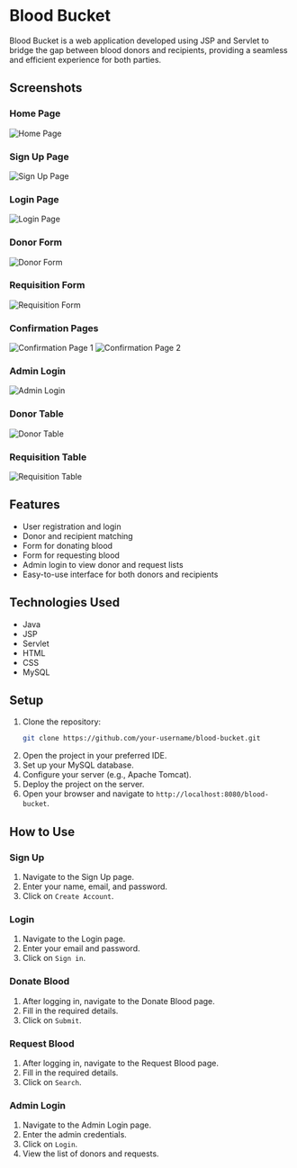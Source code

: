 # Blood Bucket

Blood Bucket is a web application developed using JSP and Servlet to bridge the gap between blood donors and recipients, providing a seamless and efficient experience for both parties.

## Screenshots

### Home Page
![Home Page](https://github.com/ghostgit26/Blood-Bucket/assets/138751641/47315db5-83a7-4785-96e0-2936e122e085)

### Sign Up Page
![Sign Up Page](https://github.com/ghostgit26/Blood-Bucket/assets/138751641/c062197d-84fe-4c38-8d60-7ffdf396b7f6)

### Login Page
![Login Page](https://github.com/ghostgit26/Blood-Bucket/assets/138751641/40438d6d-2d59-4c6b-8917-f35468e8e196)

### Donor Form
![Donor Form](https://github.com/ghostgit26/Blood-Bucket/assets/138751641/c8a13cf3-a9e7-4a09-b0ed-13dd6977f26a)

### Requisition Form
![Requisition Form](https://github.com/ghostgit26/Blood-Bucket/assets/138751641/86a14187-8622-4fac-8a81-f2812f6b1226)

### Confirmation Pages
![Confirmation Page 1](https://github.com/ghostgit26/Blood-Bucket/assets/138751641/f95b846d-887b-48bb-8220-e55ba0882b24)
![Confirmation Page 2](https://github.com/ghostgit26/Blood-Bucket/assets/138751641/124cbe40-82b0-4749-94d9-0690f63a557c)

### Admin Login
![Admin Login](https://github.com/ghostgit26/Blood-Bucket/assets/138751641/51b38f71-6136-436d-993d-520b1c79032b)

### Donor Table
![Donor Table](https://github.com/ghostgit26/Blood-Bucket/assets/138751641/5b301b73-accf-440d-9f74-6c789ae81787)

### Requisition Table
![Requisition Table](https://github.com/ghostgit26/Blood-Bucket/assets/138751641/a25fbd21-714f-4cbb-9b36-a57e86ca9d9b)

## Features

- User registration and login
- Donor and recipient matching
- Form for donating blood
- Form for requesting blood
- Admin login to view donor and request lists
- Easy-to-use interface for both donors and recipients

## Technologies Used

- Java
- JSP
- Servlet
- HTML
- CSS
- MySQL

## Setup

1. Clone the repository:
    ```sh
    git clone https://github.com/your-username/blood-bucket.git
    ```
2. Open the project in your preferred IDE.
3. Set up your MySQL database.
4. Configure your server (e.g., Apache Tomcat).
5. Deploy the project on the server.
6. Open your browser and navigate to `http://localhost:8080/blood-bucket`.

## How to Use

### Sign Up

1. Navigate to the Sign Up page.
2. Enter your name, email, and password.
3. Click on `Create Account`.

### Login

1. Navigate to the Login page.
2. Enter your email and password.
3. Click on `Sign in`.

### Donate Blood

1. After logging in, navigate to the Donate Blood page.
2. Fill in the required details.
3. Click on `Submit`.

### Request Blood

1. After logging in, navigate to the Request Blood page.
2. Fill in the required details.
3. Click on `Search`.

### Admin Login

1. Navigate to the Admin Login page.
2. Enter the admin credentials.
3. Click on `Login`.
4. View the list of donors and requests.

